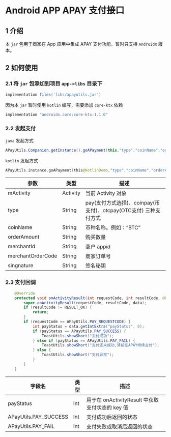 # Android APP APAY 支付接口



## 1 介绍

本 `jar` 包用于商家在 App 应用中集成 APAY 支付功能。暂时只支持 `AndroidX` 版本。

## 2 如何使用

### 2.1 将 `jar` 包添加到项目 `app->libs` 目录下

```groovy
implementation files('libs/apayutils.jar')
```

因为本 `jar` 暂时使用 `kotlin` 编写，需要添加 `core-ktx` 依赖

```groovy
implementation "androidx.core:core-ktx:1.1.0"
```

### 2.2 发起支付

`java` 发起方式

```java
APayUtils.Companion.getInstance().goAPayment(this,"type","coinName","orderAmount","merchantId","merchantOrderCode","singnature");
```

`kotlin` 发起方式

```kotlin
APayUtils.instance.goAPayment(this@KotlinDemo,"type","coinName","orderAmount","merchantId","merchantOrderCode","singnature")
```

| 参数              | 类型     | 描述                                                         |
| ----------------- | -------- | ------------------------------------------------------------ |
| mActivity         | Activity | 当前 Activity 对象                                           |
| type              | String   | pay(支付方式选择)、coinpay(币支付)、otcpay(OTC支付) 三种支付方式 |
| coinName          | String   | 币种名称。例如：”BTC”                                        |
| orderAmount       | String   | 购买数量                                                     |
| merchantId        | String   | 商户 appid                                                   |
| merchantOrderCode | String   | 商家订单号                                                   |
| singnature        | String   | 签名秘钥                                                     |

### 2.3 支付回调

```java
    @Override
    protected void onActivityResult(int requestCode, int resultCode, @Nullable Intent data) {
        super.onActivityResult(requestCode, resultCode, data);
        if (resultCode != RESULT_OK) {
            return;
        }
        if (requestCode == APayUtils.PAY_REQUESTCODE) {
            int payStatus = data.getIntExtra("payStatus", 0);
            if (payStatus == APayUtils.PAY_SUCCESS) {
                ToastUtils.showShort("支付成功");
            } else if (payStatus == APayUtils.PAY_FAIL) {
                ToastUtils.showShort("支付还未成功,请前往APAY继续支付");
            } else {
                ToastUtils.showShort("支付异常");
            }
        }
    }
```

| 字段名                | 类型 | 描述                                            |
| --------------------- | ---- | ----------------------------------------------- |
| payStatus             | Int  | 用于在 onActivityResult 中获取支付状态的 key 值 |
| APayUtils.PAY_SUCCESS | Int  | 支付成功后返回的状态                            |
| APayUtils.PAY_FAIL    | Int  | 支付失败或取消后返回的状态                      |

